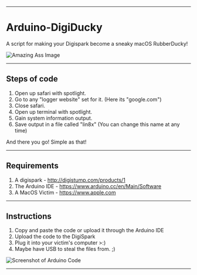 ---------------------------------------------------------

# Arduino-DigiDucky
A script for making your Digispark become a sneaky macOS RubberDucky!

![Amazing Ass Image](https://i.imgur.com/EO8geae.jpg)

---------------------------------------------------------

## Steps of code
1. Open up safari with spotlight.
2. Go to any "logger website" set for it. (Here its "google.com")
3. Close safari.
4. Open up terminal with spotlight.
5. Gain system information output.
6. Save output in a file called "lin8x" (You can change this name at any time)

And there you go! Simple as that!

---------------------------------------------------------

## Requirements
1. A digispark - http://digistump.com/products/1
2. The Arduino IDE - https://www.arduino.cc/en/Main/Software
3. A MacOS Victim - https://www.apple.com

---------------------------------------------------------

## Instructions
1. Copy and paste the code or upload it through the Arduino IDE
2. Upload the code to the DigiSpark
3. Plug it into your victim's computer >:)
4. Maybe have USB to steal the files from. ;)


![Screenshot of Arduino Code](https://i.imgur.com/jpTw16D.png)

---------------------------------------------------------
